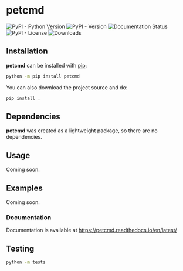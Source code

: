 # petcmd

![PyPI - Python Version](https://img.shields.io/pypi/pyversions/petcmd)
![PyPI - Version](https://img.shields.io/pypi/v/petcmd)
![Documentation Status](https://readthedocs.org/projects/petcmd/badge/?version=latest)
![PyPI - License](https://img.shields.io/pypi/l/petcmd)
![Downloads](https://static.pepy.tech/badge/petcmd)

## Installation

**petcmd** can be installed with [pip](http://pypi.python.org/pypi/pip):

```bash
python -m pip install petcmd
```

You can also download the project source and do:

```bash
pip install .
```

## Dependencies

**petcmd** was created as a lightweight package, so there are no dependencies.

## Usage

Coming soon.

## Examples

Coming soon.

### Documentation

Documentation is available at https://petcmd.readthedocs.io/en/latest/

## Testing

```bash
python -m tests
```

